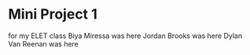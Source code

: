 # Mini Project 1
for my ELET class
Biya Miressa was here
Jordan Brooks was here
Dylan Van Reenan was here 

